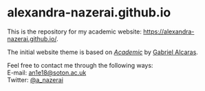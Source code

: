 # alexandra-nazerai.github.io
This is the repository for my academic website: https://alexandra-nazerai.github.io/.

The initial website theme is based on *[Academic](https://github.com/gaalcaras/academic)* by [Gabriel Alcaras](https://gaalcaras.com/en/).

Feel free to contact me through the following ways:  \
E-mail: [an1e18@soton.ac.uk](mailto:an1e18@soton.ac.uk) \
Twitter: [@a_nazerai](https://twitter.com/a_nazerai)
